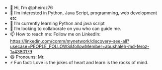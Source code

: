 - 👋 Hi, I’m @pheiroz76
- 👀 I’m interested in Python, Java Script,  programming, web development etc
- 🌱 I’m currently learning Python and java script
- 💞️ I’m looking to collaborate on you who can guide me. 
- 📫 How to reach me: Follow me on LinkedIn: https://linkedin.com/comm/mynetwork/discovery-see-all?usecase=PEOPLE_FOLLOWS&followMember=abushaleh-md-feroz-1a4380179
- 😄 Pronouns: Mr.
- ⚡ Fun fact: Love is the jokes of heart and learn is the rocks of mind.

<!---
pheiroz76/pheiroz76 is a ✨ special ✨ repository because its `README.md` (this file) appears on your GitHub profile.
You can click the Preview link to take a look at your changes.
--->
